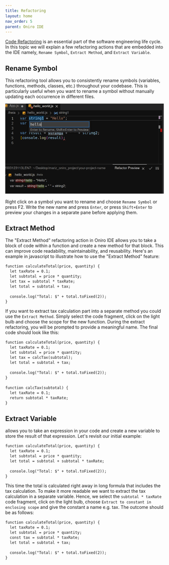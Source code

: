 ```yaml
---
title: Refactoring
layout: home
nav_order: 5
parent: Oniro IDE
---
```


[Code Refactoring](https://refactoring.guru/refactoring) is an essential part of the software engineering life cycle. In this topic we will explain a few refactoring actions that are embedded into the IDE namely, `Rename Symbol`, `Extract Method`, and `Extract Variable`.

## Rename Symbol
This refactoring tool allows you to consistently rename symbols (variables, functions, methods, classes, etc.) throughout your codebase. This is particularly useful when you want to rename a symbol without manually updating each occurrence in different files.

![Alt text](assets/images/rename-symbol.png)

Right click on a symbol you want to rename and choose `Rename Symbol` or press F2. Write the new name and press `Enter`, or press `Shift+Enter` to preview your changes in a separate pane before applying them.

## Extract Method
The "Extract Method" refactoring action in Oniro IDE allows you to take a block of code within a function and create a new method for that block. This can improve code readability, maintainability, and reusability. Here's an example in javascript to illustrate how to use the "Extract Method" feature:

```
function calculateTotal(price, quantity) {
  let taxRate = 0.1;
  let subtotal = price * quantity;
  let tax = subtotal * taxRate;
  let total = subtotal + tax;

  console.log("Total: $" + total.toFixed(2));
}
```

If you want to extract tax calculation part into a separate method you could use the `Extract Method`. Simply select the code fragment, click on the light bulb and choose the scope for the new function. During the extract refactoring, you will be prompted to provide a meaningful name. The final code should look like this:

```
function calculateTotal(price, quantity) {
  let taxRate = 0.1;
  let subtotal = price * quantity;
  let tax = calcTax(subtotal);
  let total = subtotal + tax;

  console.log("Total: $" + total.toFixed(2));
}

function calcTax(subtotal) {
  let taxRate = 0.1;
  return subtotal * taxRate;
}
```

## Extract Variable
allows you to take an expression in your code and create a new variable to store the result of that expression. Let's revisit our initial example:
```
function calculateTotal(price, quantity) {
  let taxRate = 0.1;
  let subtotal = price * quantity;
  let total = subtotal + subtotal * taxRate;

  console.log("Total: $" + total.toFixed(2));
}
```
This time the total is calculated right away in long formula that includes the tax calculation. To make it more readable we want to extract the tax calculation in a separate variable. Hence, we select the `subtotal * taxRate` code fragment, click on the light bulb, choose `Extract to constant in enclosing scope` and give the constant a name e.g. tax. The outcome should be as follows:
```
function calculateTotal(price, quantity) {
  let taxRate = 0.1;
  let subtotal = price * quantity;
  const tax = subtotal * taxRate;
  let total = subtotal + tax;

  console.log("Total: $" + total.toFixed(2));
}
```
